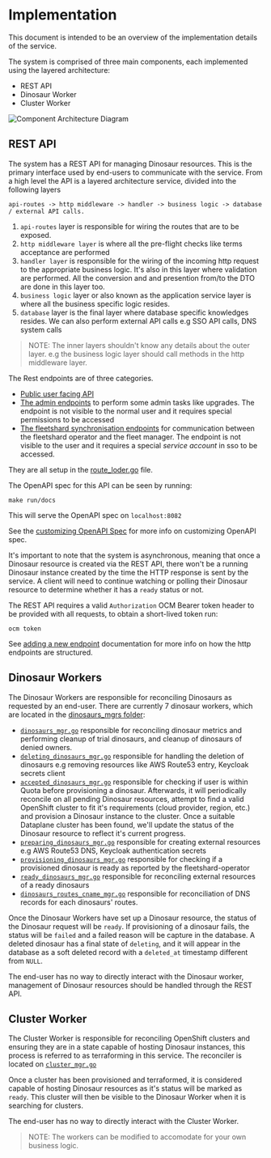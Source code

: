 # Implementation

This document is intended to be an overview of the implementation details of the service.

The system is comprised of three main components, each implemented using the layered architecture:

- REST API
- Dinosaur Worker
- Cluster Worker

![Component Architecture Diagram](images/fleet-manager-component-architecture.png)

## REST API

The system has a REST API for managing Dinosaur resources. This is the primary interface used by
end-users to communicate with the service.
From a high level the API is a layered architecture service, divided into the following layers
```
api-routes -> http middleware -> handler -> business logic -> database / external API calls.
```
1. `api-routes` layer is responsible for wiring the routes that are to be exposed.
2. `http middleware layer` is where all the pre-flight checks like terms acceptance are performed
3. `handler layer` is responsible for the wiring of the incoming http request to the appropriate business logic.
   It's also in this layer where validation are performed. All the conversion and and presention from/to the DTO are done in this layer too.
4. `business logic` layer or also known as the application service layer is where all the business specific logic resides.
5. `database` layer is the final layer where database specific knowledges resides. We can also perform external API calls e.g SSO API calls, DNS system calls  

>NOTE: The inner layers shouldn't know any details about the outer layer. e.g the business logic layer should call methods in the http middleware layer.

The Rest endpoints are of three categories.
- [Public user facing API](../openapi/fleet-manager.yaml)
- [The admin endpoints](../openapi/fleet-manager-private-admin.yaml) to perform some admin tasks like upgrades. The endpoint is not visible to the normal user and it requires special permissions to be accessed
- [The fleetshard synchronisation endpoints](../openapi/fleet-manager-private.yaml) for communication between the fleetshard operator and the fleet manager. The endpoint is not visible to the user and it requires a special _service account_ in sso to be accessed.

They are all setup in the [route_loder.go](../internal/dinosaur/pkg/routes/route_loader.go) file.

The OpenAPI spec for this API can be seen by running:

```
make run/docs
```

This will serve the OpenAPI spec on `localhost:8082`

See the [customizing OpenAPI Spec](./customizing-openapi-spec.md) for more info on customizing OpenAPI spec.

It's important to note that the system is asynchronous, meaning that once a Dinosaur resource is
created via the REST API, there won't be a running Dinosaur instance created by the time the HTTP
response is sent by the service. A client will need to continue watching or polling their Dinosaur
resource to determine whether it has a `ready` status or not.

The REST API requires a valid `Authorization` OCM Bearer token header to be provided with all
requests, to obtain a short-lived token run:

```
ocm token
```

See [adding a new endpoint](./adding-a-new-endpoint.md) documentation for more info on how the http endpoints are structured.

## Dinosaur Workers

The Dinosaur Workers are responsible for reconciling Dinosaurs as requested by an end-user.
There are currently 7 dinosaur workers, which are located in the [dinosaurs_mgrs folder](../internal/dinosaur/pkg/workers/dinosaurs_mgrs):
- [`dinosaurs_mgr.go`](../internal/dinosaur/pkg/workers/dinosaurs_mgrs/dinosaurs_mgr.go) responsible for reconciling dinosaur metrics and performing cleanup of trial dinosaurs, and cleanup of dinosaurs of denied owners.
- [`deleting_dinosaurs_mgr.go`](../internal/dinosaur/pkg/workers/dinosaurs_mgrs/deleting_dinosaurs_mgr.go) responsible for handling the deletion of dinosaurs e.g removing resources like AWS Route53 entry, Keycloak secrets client
- [`accepted_dinosaurs_mgr.go`](../internal/dinosaur/pkg/workers/dinosaurs_mgrs/accepted_dinosaurs_mgr.go) responsible for checking if user is within Quota before provisioning a dinosaur. Afterwards, it will periodically reconcile on all pending Dinosaur resources, attempt to find a valid OpenShift cluster to fit it's requirements (cloud provider, region, etc.) and provision a Dinosaur instance to the cluster. Once a suitable Dataplane cluster has been found, we'll update the status of the Dinosaur resource to reflect it's current progress.
- [`preparing_dinosaurs_mgr.go`](../internal/dinosaur/pkg/workers/dinosaurs_mgrs/preparing_dinosaurs_mgr.go) responsible for creating external resources e.g AWS Route53 DNS, Keycloak authentication secrets
- [`provisioning_dinosaurs_mgr.go`](../internal/dinosaur/pkg/workers/dinosaurs_mgrs/provisioning_dinosaurs_mgr.go) responsible for checking if a provisioned dinosaur is ready as reported by the fleetshard-operator
- [`ready_dinosaurs_mgr.go`](../internal/dinosaur/pkg/workers/dinosaurs_mgrs/ready_dinosaurs_mgr.go) responsible for reconciling external resources of a ready dinosaurs
- [`dinosaurs_routes_cname_mgr.go`](../internal/dinosaur/pkg/workers/dinosaurs_mgrs/dinosaurs_routes_cname_mgr.go) responsible for reconciliation of DNS records for each dinosaurs' routes.

Once the Dinosaur Workers have set up a Dinosaur resource, the status of the Dinosaur request will be `ready`.
If provisioning of a dinosaur fails, the status will be `failed` and a failed reason will be capture in the database.
A deleted dinosaur has a final state of `deleting`, and it will appear in the database as a soft deleted record with a `deleted_at` timestamp different from `NULL`.

The end-user has no way to directly interact with the Dinosaur worker, management of Dinosaur resources should be handled through the REST API.

## Cluster Worker

The Cluster Worker is responsible for reconciling OpenShift clusters and ensuring they are in a
state capable of hosting Dinosaur instances, this process is referred to as terraforming in this
service. The reconciler is located on [`cluster_mgr.go`](../internal/dinosaur/pkg/workers/clusters_mgr.go)

Once a cluster has been provisioned and terraformed, it is considered capable of hosting Dinosaur
resources as it's status will be marked as `ready`. This cluster will then be visible to the Dinosaur
Worker when it is searching for clusters.

The end-user has no way to directly interact with the Cluster Worker.

> NOTE: The workers can be modified to accomodate for your own business logic.
